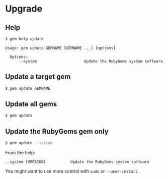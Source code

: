 # Upgrade


## Help

```sh
$ gem help update
```
```
Usage: gem update GEMNAME [GEMNAME ...] [options]

  Options:
      --system                     Update the RubyGems system software
```


## Update a target gem

```sh
$ gem update GEMNAME
```

## Update all gems

```sh
$ gem update
```

## Update the RubyGems gem only

```sh
$ gem update --system
```

From the help:

```
--system [VERSION]           Update the RubyGems system software
```

You might want to use more control with `sudo` or `--user-install`.

